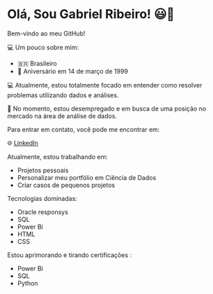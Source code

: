 # Olá, Sou Gabriel Ribeiro! 😃👊

Bem-vindo ao meu GitHub!

💻 Um pouco sobre mim:

  - 🇧🇷 Brasileiro
  - 👶 Aniversário em 14 de março de 1999

💻 Atualmente, estou totalmente focado em entender como resolver problemas utilizando dados e análises.

💼 No momento, estou desempregado e em busca de uma posição no mercado na área de análise de dados.

Para entrar em contato, você pode me encontrar em:

🌐 [LinkedIn](https://www.linkedin.com/in/gabriel-gomes-89933a210/)

Atualmente, estou trabalhando em:

  - Projetos pessoais
  - Personalizar meu portfólio em Ciência de Dados
  - Criar casos de pequenos projetos

Tecnologias dominadas:

  - Oracle responsys
  - SQL
  - Power Bi
  - HTML
  - CSS


Estou aprimorando e tirando certificações :

  - Power Bi
  - SQL
  - Python
